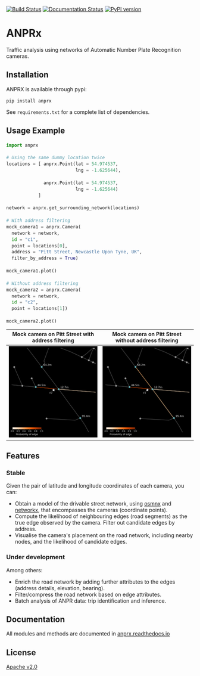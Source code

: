 [![Build Status](https://travis-ci.org/PedrosWits/anprx.svg?branch=master)](https://travis-ci.org/PedrosWits/anprx)
[![Documentation Status](https://readthedocs.org/projects/anprx/badge/?version=latest)](https://anprx.readthedocs.io/en/latest/?badge=latest)
[![PyPI version](https://badge.fury.io/py/anprx.svg)](https://badge.fury.io/py/anprx)

# ANPRx

Traffic analysis using networks of Automatic Number Plate Recognition cameras.

## Installation

ANPRX is available through pypi:
```
pip install anprx
```

See `requirements.txt` for a complete list of dependencies.

## Usage Example

```python
import anprx

# Using the same dummy location twice
locations = [ anprx.Point(lat = 54.974537,
                          lng = -1.625644),

              anprx.Point(lat = 54.974537,
                          lng = -1.625644)
            ]

network = anprx.get_surrounding_network(locations)

# With address filtering
mock_camera1 = anprx.Camera(
  network = network,
  id = "c1",
  point = locations[0],
  address = "Pitt Street, Newcastle Upon Tyne, UK",
  filter_by_address = True)

mock_camera1.plot()

# Without address filtering
mock_camera2 = anprx.Camera(
  network = network,
  id = "c2",
  point = locations[1])

mock_camera2.plot()
```

Mock camera on Pitt Street with address filtering |  Mock camera on Pitt Street without address filtering
:-------------------------:|:-------------------------:
![not a real camera, sorry :()](docs/_static/fake_camera_1.png)  |  ![not a real camera, sorry :(](docs/_static/fake_camera_2.png)

## Features

### Stable

Given the pair of latitude and longitude coordinates of each camera, you can:

- Obtain a model of the drivable street network, using [osmnx](https://github.com/gboeing/osmnx) and [networkx](https://networkx.github.io/documentation/stable/index.html), that encompasses the cameras (coordinate points).
- Compute the likelihood of neighbouring edges (road segments) as the true edge observed by the camera. Filter out candidate edges by address.
- Visualise the camera's placement on the road network, including nearby nodes, and the likelihood of candidate edges.

### Under development

Among others:

- Enrich the road network by adding further attributes to the edges (address details, elevation, bearing).
- Filter/compress the road network based on edge attributes.
- Batch analysis of ANPR data: trip identification and inference.

## Documentation

All modules and methods are documented in [anprx.readthedocs.io](https://anprx.readthedocs.io/en/latest/)

## License
[Apache v2.0](LICENSE)
